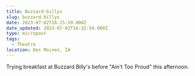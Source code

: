 ```yaml
---
title: Buzzard-billys
slug: buzzard-billys
date: 2023-07-02T16:15:59.000Z
date_updated: 2023-07-02T16:15:59.000Z
type: micropost
tags:
  - Theatre
location: Des Moines, IA
---
```


Trying breakfast at Buzzard Billy's before "Ain't Too Proud" this afternoon.
